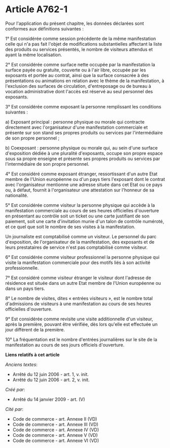 # Article A762-1

Pour l'application du présent chapitre, les données déclarées sont conformes aux définitions suivantes :

1° Est considérée comme session précédente de la même manifestation celle qui n'a pas fait l'objet de modifications
substantielles affectant la liste des produits ou services présentés, le nombre de visiteurs attendus et ayant la même
localisation.

2° Est considérée comme surface nette occupée par la manifestation la surface payée ou gratuite, couverte ou à l'air libre,
occupée par les exposants et portée au contrat, ainsi que la surface consacrée à des présentations ou animations en relation
avec le thème de la manifestation, à l'exclusion des surfaces de circulation, d'entreposage ou de bureau à vocation
administrative dont l'accès est réservé au seul personnel des exposants.

3° Est considérée comme exposant la personne remplissant les conditions suivantes :

a) Exposant principal : personne physique ou morale qui contracte directement avec l'organisateur d'une manifestation
commerciale et présente sur son stand ses propres produits ou services par l'intermédiaire de son propre personnel ;

b) Coexposant : personne physique ou morale qui, au sein d'une surface d'exposition dédiée à une pluralité d'exposants,
occupe son propre espace sous sa propre enseigne et présente ses propres produits ou services par l'intermédiaire de son
propre personnel.

4° Est considéré comme exposant étranger, ressortissant d'un autre Etat membre de l'Union européenne ou d'un pays tiers
l'exposant dont le contrat avec l'organisateur mentionne une adresse située dans cet Etat ou ce pays ou, à défaut, fournit à
l'organisateur une attestation sur l'honneur de sa nationalité.

5° Est considérée comme visiteur la personne physique qui accède à la manifestation commerciale au cours de ses heures
officielles d'ouverture en présentant au contrôle soit un ticket ou une carte justifiant de son paiement, soit une carte
d'invitation munie d'un talon de contrôle numéroté, et ce quel que soit le nombre de ses visites à la manifestation.

Un journaliste est comptabilisé comme un visiteur. Le personnel du parc d'exposition, de l'organisateur de la manifestation,
des exposants et de leurs prestataires de service n'est pas comptabilisé comme visiteur.

6° Est considérée comme visiteur professionnel la personne physique qui visite la manifestation commerciale pour des motifs
liés à son activité professionnelle.

7° Est considéré comme visiteur étranger le visiteur dont l'adresse de résidence est située dans un autre Etat membre de
l'Union européenne ou dans un pays tiers.

8° Le nombre de visites, dites « entrées visiteurs », est le nombre total d'admissions de visiteurs à une manifestation au
cours de ses heures officielles d'ouverture.

9° Est considérée comme revisite une visite additionnelle d'un visiteur, après la première, pouvant être vérifiée, dès lors
qu'elle est effectuée un jour différent de la première.

10° La fréquentation est le nombre d'entrées journalières sur le site de la manifestation au cours de ses jours officiels
d'ouverture.

**Liens relatifs à cet article**

_Anciens textes_:

  - Arrêté du 12 juin 2006 - art. 1, v. init.
  - Arrêté du 12 juin 2006 - art. 2, v. init.

_Créé par_:

  - Arrêté du 14 janvier 2009 - art. (V)

_Cité par_:

  - Code de commerce - art. Annexe II (VD)
  - Code de commerce - art. Annexe III (VD)
  - Code de commerce - art. Annexe IV (VD)
  - Code de commerce - art. Annexe V (VD)
  - Code de commerce - art. Annexe VI (VD)
